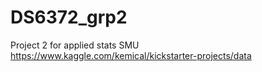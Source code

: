 # DS6372_grp2
Project 2 for applied stats SMU
https://www.kaggle.com/kemical/kickstarter-projects/data
